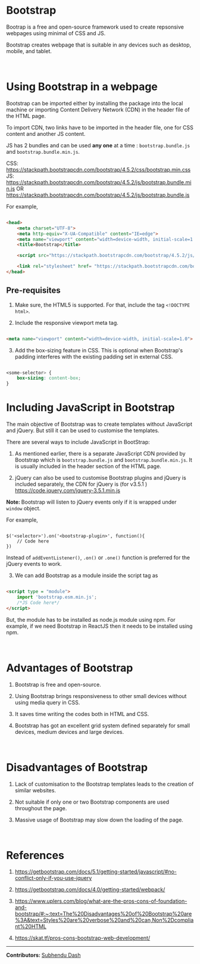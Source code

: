 # Bootstrap

Bootrap is a free and open-source framework used to create repsonsive webpages using minimal of CSS and JS.

Bootstrap creates webpage that is suitable in any devices such as desktop, mobile, and tablet.

<br>

# Using Bootstrap in a webpage

Bootstrap can be imported either by installing the package into the local machine or importing Content Delivery Network (CDN) in the header file of the HTML page.

To import CDN, two links have to be imported in the header file, one for CSS content and another JS content.

JS has 2 bundles and can be used <b>any one</b> at a time : `bootstrap.bundle.js` and `bootstrap.bundle.min.js`.

CSS: https://stackpath.bootstrapcdn.com/bootstrap/4.5.2/css/bootstrap.min.css <br>
JS: https://stackpath.bootstrapcdn.com/bootstrap/4.5.2/js/bootstrap.bundle.min.js OR https://stackpath.bootstrapcdn.com/bootstrap/4.5.2/js/bootstrap.bundle.js

For example,

``` HTML

<head>
    <meta charset="UTF-8">
    <meta http-equiv="X-UA-Compatible" content="IE=edge">
    <meta name="viewport" content="width=device-width, initial-scale=1.0">
    <title>Bootstrap</title>

    <script src="https://stackpath.bootstrapcdn.com/bootstrap/4.5.2/js/bootstrap.bundle.min.js"></script>

    <link rel="stylesheet" href= "https://stackpath.bootstrapcdn.com/bootstrap/4.5.2/css/bootstrap.min.css">
</head>

```

## Pre-requisites

1. Make sure, the HTML5 is supported. For that, include the tag `<!DOCTYPE html>`.

2. Include the responsive viewport meta tag.

``` HTML

<meta name="viewport" content="width=device-width, initial-scale=1.0">

```

3. Add the box-sizing feature in CSS. This is optional when Bootstrap's padding interferes with the existing padding set in external CSS.<br>

``` CSS

<some-selector> {
    box-sizing: content-box;
}

```

# Including JavaScript in Bootstrap

The main objective of Bootstrap was to create templates without JavaScript and jQuery. But still it can be used to customise the templates. <br>

There are several ways to include JavaScript in BootStrap: 

1. As mentioned earlier, there is a separate JavaScript CDN provided by Bootstrap which is `bootstrap.bundle.js` and `bootstrap.bundle.min.js`. It is usually included in the header section of the HTML page.

2. jQuery can also be used to customise Bootstrap plugins and jQuery is included separately, the CDN for jQuery is (for v3.5.1 )<br>
https://code.jquery.com/jquery-3.5.1.min.js

<b>Note: </b> Bootstrap will listen to jQuery events only if it is wrapped under `window` object.

For example,

``` JS

$('<selector>').on('<bootstrap-plugin>', function(){
    // Code here
})

```

Instead of `addEventListener()`, `.on()` or `.one()` function is preferred for the jQuery events to work.

3. We can add Bootstrap as a module inside the script tag as 

```HTML

<script type = "module">
    import 'bootstrap.esm.min.js';
    /*JS Code here*/
</script>

```

But, the module has to be installed as node.js module using npm. For example, if we need Bootstrap in ReactJS then it needs to be installed using npm.

<br>

# Advantages of Bootstrap

1. Bootstrap is free and open-source.

2. Using Bootstrap brings responsiveness to other small devices without using media query in CSS.

3. It saves time writing the codes both in HTML and CSS.

4. Bootstrap has got an excellent grid system defined separately for small devices, medium devices and large devices.

<br>

# Disadvantages of Bootstrap

1. Lack of customisation to the Bootstrap templates leads to the creation of similar websites.

2. Not suitable if only one or two Bootstrap components are used throughout the page.

3. Massive usage of Bootstrap may slow down the loading of the page.

<br>

# References

1. https://getbootstrap.com/docs/5.1/getting-started/javascript/#no-conflict-only-if-you-use-jquery

2. https://getbootstrap.com/docs/4.0/getting-started/webpack/

3. https://www.uplers.com/blog/what-are-the-pros-cons-of-foundation-and-bootstrap/#:~:text=The%20Disadvantages%20of%20Bootstrap%20are%3A&text=Styles%20are%20verbose%20and%20can,Non%2Dcompliant%20HTML

4. https://skat.tf/pros-cons-bootstrap-web-development/


<hr>

<b>Contributors: </b> [Subhendu Dash](https://github.com/subhendudash02)